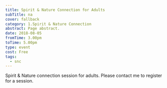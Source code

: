 ```yaml
---
title: Spirit & Nature Connection for Adults
subTitle: na
cover: fallback
category: 1.Spirit & Nature Connection
abstract: Page abstract.
date: 2018-08-05
fromTime: 3.00pm
toTime: 5.00pm
type: event
cost: Free
tags:
  - snc
---
```


Spirit & Nature connection session for adults. Please contact me to register for a session.

